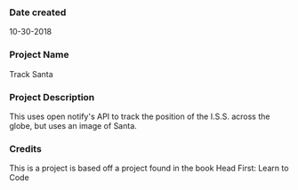 ### Date created
10-30-2018


### Project Name
Track Santa


### Project Description
This uses open notify's API to track the position of the I.S.S. across the globe, but uses an image of Santa.


### Credits
This is a project is based off a project found in the book Head First: Learn to Code
